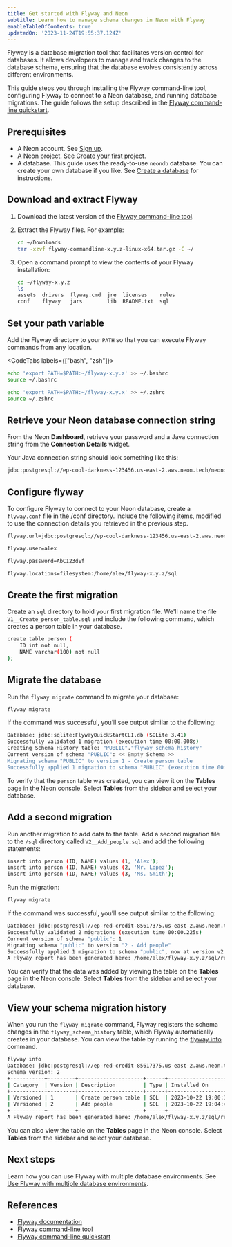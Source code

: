 ```yaml
---
title: Get started with Flyway and Neon
subtitle: Learn how to manage schema changes in Neon with Flyway
enableTableOfContents: true
updatedOn: '2023-11-24T19:55:37.124Z'
---
```


Flyway is a database migration tool that facilitates version control for databases. It allows developers to manage and track changes to the database schema, ensuring that the database evolves consistently across different environments.

This guide steps you through installing the Flyway command-line tool, configuring Flyway to connect to a Neon database, and running database migrations. The guide follows the setup described in the [Flyway command-line quickstart](https://documentation.red-gate.com/fd/quickstart-command-line-184127576.html).

## Prerequisites

- A Neon account. See [Sign up](/docs/get-started-with-neon/signing-up).
- A Neon project. See [Create your first project](/docs/get-started-with-neon/setting-up-a-project).
- A database. This guide uses the ready-to-use `neondb` database. You can create your own database if you like. See [Create a database](/docs/manage/databases#create-a-database) for instructions.

## Download and extract Flyway

1. Download the latest version of the [Flyway command-line tool](https://documentation.red-gate.com/fd/command-line-184127404.html).

2. Extract the Flyway files. For example:

    ```bash
    cd ~/Downloads
    tar -xzvf flyway-commandline-x.y.z-linux-x64.tar.gz -C ~/
    ```

3. Open a command prompt to view the contents of your Flyway installation:

    ```bash
    cd ~/flyway-x.y.z
    ls
    assets  drivers  flyway.cmd  jre  licenses    rules
    conf    flyway   jars        lib  README.txt  sql
    ```

## Set your path variable

Add the Flyway directory to your `PATH` so that you can execute Flyway commands from any location.

<CodeTabs labels={["bash", "zsh"]}>

```bash
echo 'export PATH=$PATH:~/flyway-x.y.z' >> ~/.bashrc
source ~/.bashrc
```

```zsh
echo 'export PATH=$PATH:~/flyway-x.y.x' >> ~/.zshrc
source ~/.zshrc
```

</CodeTabs>

## Retrieve your Neon database connection string

From the Neon **Dashboard**, retrieve your password and a Java connection string from the **Connection Details** widget.

Your Java connection string should look something like this:

<CodeBlock shouldWrap>

```bash
jdbc:postgresql://ep-cool-darkness-123456.us-east-2.aws.neon.tech/neondb?user=alex&password=AbC123dEf
```

</CodeBlock>

## Configure flyway

To configure Flyway to connect to your Neon database, create a `flyway.conf` file in the /conf directory. Include the following items, modified to use the connection details you retrieved in the previous step.

<CodeBlock shouldWrap>

```bash
flyway.url=jdbc:postgresql://ep-cool-darkness-123456.us-east-2.aws.neon.tech:5432/neondb

flyway.user=alex

flyway.password=AbC123dEf

flyway.locations=filesystem:/home/alex/flyway-x.y.z/sql
```

</CodeBlock>

## Create the first migration

Create an `sql` directory to hold your first migration file. We'll name the file `V1__Create_person_table.sql` and include the following command, which creates a person table in your database.

```bash
create table person (
    ID int not null,
    NAME varchar(100) not null
);
```

## Migrate the database

Run the `flyway migrate` command to migrate your database:

```bash
flyway migrate
```

If the command was successful, you’ll see output similar to the following:

```bash
Database: jdbc:sqlite:FlywayQuickStartCLI.db (SQLite 3.41)
Successfully validated 1 migration (execution time 00:00.008s)
Creating Schema History table: "PUBLIC"."flyway_schema_history"
Current version of schema "PUBLIC": << Empty Schema >>
Migrating schema "PUBLIC" to version 1 - Create person table
Successfully applied 1 migration to schema "PUBLIC" (execution time 00:00.033s)
```

To verify that the `person` table was created, you can view it on the **Tables** page in the Neon console. Select **Tables** from the sidebar and select your database.

## Add a second migration

Run another migration to add data to the table. Add a second migration file to the `/sql` directory called `V2__Add_people.sql` and add the following statements:

```bash
insert into person (ID, NAME) values (1, 'Alex');
insert into person (ID, NAME) values (2, 'Mr. Lopez');
insert into person (ID, NAME) values (3, 'Ms. Smith');
```

Run the migration:

```bash
flyway migrate
```

If the command was successful, you’ll see output similar to the following:

```bash
Database: jdbc:postgresql://ep-red-credit-85617375.us-east-2.aws.neon.tech/neondb (PostgreSQL 15.4)
Successfully validated 2 migrations (execution time 00:00.225s)
Current version of schema "public": 1
Migrating schema "public" to version "2 - Add people"
Successfully applied 1 migration to schema "public", now at version v2 (execution time 00:00.388s)
A Flyway report has been generated here: /home/alex/flyway-x.y.z/sql/report.html
```

You can verify that the data was added by viewing the table on the **Tables** page in the Neon console. Select **Tables** from the sidebar and select your database.

## View your schema migration history

When you run the `flyway migrate` command, Flyway registers the schema changes in the `flyway_schema_history` table, which Flyway automatically creates in your database. You can view the table by running the [flyway info](https://documentation.red-gate.com/fd/command-line-info-184127413.html) command.

```bash
flyway info
Database: jdbc:postgresql://ep-red-credit-85617375.us-east-2.aws.neon.tech/neondb (PostgreSQL 15.4)
Schema version: 2
+-----------+---------+---------------------+------+---------------------+---------+----------+
| Category  | Version | Description         | Type | Installed On        | State   | Undoable |
+-----------+---------+---------------------+------+---------------------+---------+----------+
| Versioned | 1       | Create person table | SQL  | 2023-10-22 19:00:39 | Success | No       |
| Versioned | 2       | Add people          | SQL  | 2023-10-22 19:04:42 | Success | No       |
+-----------+---------+---------------------+------+---------------------+---------+----------+
A Flyway report has been generated here: /home/alex/flyway-x.y.z/sql/report.html
```

You can also view the table on the **Tables** page in the Neon console. Select **Tables** from the sidebar and select your database.

## Next steps

Learn how you can use Flyway with multiple database environments. See [Use Flyway with multiple database environments](/docs/guides/flyway-multiple-environments).

## References

- [Flyway documentation](https://documentation.red-gate.com/fd/flyway-documentation-138346877.html)
- [Flyway command-line tool](https://documentation.red-gate.com/fd/command-line-184127404.html)
- [Flyway command-line quickstart](https://documentation.red-gate.com/fd/quickstart-command-line-184127576.html)
